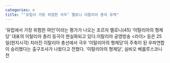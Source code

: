 ```yaml
---
categories: e
title: "‘유럽서 가장 위험한 극우’ 멜로니 이탈리아 총리 유력"
---
```

‘유럽에서 가장 위험한 여인’이라는 평가가 나오는 조르자 멜로니(45) ‘이탈리아의 형제당’ 대표의 이탈리아 총리 등극이 현실화되고 있다.이탈리아 공영방송 &lt;라이&gt; 등은 25일(현지시각) 치러진 이탈리아 총선에서 극우 ‘이탈리아의 형제당’이 주축이 된 우파연합이 승리했다는 출구조사가 나왔다고 전했다. ‘이탈리아의 형제당’, 실비오 베를루스코니 전